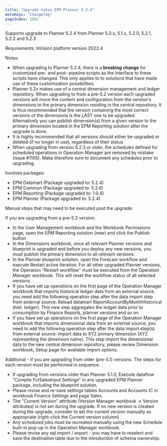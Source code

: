 ```yaml
---
title: "Upgrade notes EPM Planner 5.2.4"
metaKeys: "Changelog"
pageIndex: 1002
---
```


Supports upgrade to Planner 5.2.4 from Planner 5.0.x, 5.1.x, 5.2.0, 5.2.1, 5.2.2 and 5.2.3

Requirements:
InVision platform version 2022.4

Notes:
- When upgrading to Planner 5.2.4, there is a **breaking change** for customized pre- and post- pipeline scripts as the interface to these scripts have changed. This only applies to to solutions that have made use of these customization possibilities.
- Planner 5.2x makes use of a central dimension management and ledger repository. When upgrading to from a pre-5.2 version each upgraded versions will move the content and configuration from the version's dimensions to the primary dimension residing in the central repository.
It is thus recommended that the version containing the most correct versions of the dimensions is the LAST one to be upgraded. Alternatively you can publish dimension(s) from a given version to the primary dimension located in the EPM Reporting solution after the upgrade is done.
- It is highly recommended that all versions should either be upgraded or deleted (if no longer in use), regardless of their status
- When upgrading from version 5.2.3 or older, the schedules defined for scheduled operations in Operation Manager are removed by mistake (issue #1105). Make therefore sure to document any schedules prior to upgrading.

Involves packages:
- EPM Datamart (Package upgraded to: 5.2.4)
- EPM Common (Package upgraded to: 5.2.6)
- EPM Reporting (Package upgraded to: 1.0.4)
- EPM Planner (Package upgraded to: 5.2.4)

Manual steps that may need to be executed post the upgrade:

If you are upgrading from a pre-5.2 version:
- In the User Management workbook and the Workbook Permissions page, open the EPM Reporting solution (new) and click the Publish button
- In the Dimensions workbook, once all relevant Planner versions and blueprint is upgraded and before you deploy any new versions, you must publish the primary dimension to all relevant versions.
- In the Planner blueprint solution, open the Forecast workflow and execute Restart active iteration. For all other upgraded Planner versions, the Operation "Restart workflow" must be executed from the Operation Manager workbook. This will reset the workflow status of all selected versions.
- If you have set up operations on the first page of the Operation Manager workbook that imports historical ledger data from an external source, you need add the following operation step after the data import step from external source: Reload datamart ReportAccountByMonthHistorical (hist. ledger). This new step aggregates the ledger data prior to consumption by Finance Reports, planner versions and so on.
- If you have set up operations on the first page of the Operation Manager workbook that imports dimensional data from an external source, you need to add the following operation step after the data import step(s) from external source: Import data to XYZ primary dimension (XYZ representing the dimension name). This step import the dimensional data to the new central dimension repository, please review Dimension workbook, Setup page for available import options.

Additional - if you are upgrading from older (pre-5.1) versions. The steps for each version must be performed in sequence.
- If upgrading from versions older than Planner 5.1.0, Execute dataflow "Compile FctSalesInput Settings" in any upgraded EPM Planner package, including the blueprint solution.
- Please revise and re-save settings tables Accounts and Accounts IC in workbook Finance Settings and page Sales.
- The "Current Version" attribute (Version Manager workbook -> Version attributes) is not set during the upgrade. If no new version is created during the upgrade, consider to set the current version manually as appropriate (right-click the Current version column)
- Any scheduled jobs must be recreated manually using the new Schedule built-in pop-up in the Operation Manager workbook.
- Please revise any sql import / export - you may have to reselect and save the destination table due to the introduction of schema ownership.

